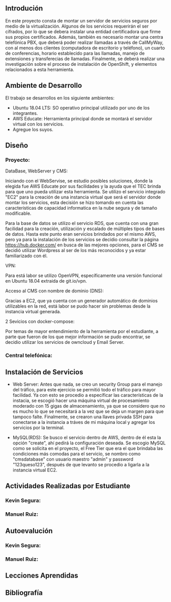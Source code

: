 ## Introdución

En este proyecto consta de montar un servidor de servicios seguros por medio de la virtualización. Algunos de los servicios requerirán el ser cifrados, por lo que se debera instalar una entidad certificadora que firme sus propios certificados.  Además, también es necesario montar una centra telefónica PBX, que deberá poder realizar llamadas a través de CallMyWay, con al menos dos clientes (computadora de escritorio y teléfono), un cuarto de conferencias, horario establecido para las llamadas, manejo de extensiones y transferecias de llamadas. Finalmente, se deberá realizar una investigación sobre el proceso de instalación de OpenShift, y elementos relacionados a esta herramienta.

## Ambiente de Desarrollo

El trabajo se desarrollos en los siguiente ambientes:

- Ubuntu 18.04 LTS: SO operativo principal utilizado por uno de los integrantes.
- AWS Educate: Herramienta principal donde se montará el servidor virtual con los servicios.
- Agregue los suyos.

## Diseño

### Proyecto:

DataBase, WebServer y CMS: 

Iniciando con el WebServise, se estudio posibles soluciones, donde la elegida fue AWS Educate por sus facilidades y la ayuda que el TEC brinda para que uno pueda utilizar esta herramienta. Se utilizo el servicio integrado "EC2" para la creación de una instancia virtual que será el servidor donde montar los servicios, esta decisión se hizo tomando en cuenta las características de capacidad informatica en la nube segura y de tamaño modificable.

Para la base de datos se utilizo el servicio RDS, que cuenta con una gran facilidad para la creación, utilización y escalado de múltiples tipos de bases de datos. Hasta este punto eran servicios brindados por el mismo AWS, pero ya para la instalación de los servicios se decidio consultar la página https://hub.docker.com/ en busca de las mejores opciones, para el CMS se decidió utilizar Wordpress al ser de los más reconocidos y ya estar familiarizado con él.

VPN:

Para está labor se utilizo OpenVPN, específicamente una versión funcional en Ubuntu 18.04 extraida de git.io/vpn.

Acceso al CMS con nombre de dominio (DNS):

Gracias a EC2, que ya cuenta con un generador automático de dominios utilizables en la red, está labor se pudo hacer sin problemas desde la instancia virtual generada.

2 Sevicios con docker-compose:

Por temas de mayor entendimiento de la herramienta por el estudiante, a parte que fueron de los que mejor información se pudo encontrar, se decidio utilizar los servicios de owncloud y Email Server.

### Central telefónica:

## Instalación de Servicios

- Web Server: Antes que nada, se creo un security Group para el manejo del tráfico, para este ejercicio se permitió todo el tráfico para mayor facilidad. Ya con esto se procedio a específicar las características de la instacia, se escogió hacer una máquina virtual de procesamiento moderado con 15 gigas de almacenamiento, ya que se considero que no es mucho lo que se necesitará a la vez que se deja un margen para que tampoco falte. Finalmente, se crearon una llaves privada SSH para conectarse a la instancia a tráves de mi máquina local y agregar los servicios por la terminal.

- MySQL(RDS): Se busco el servicio dentro de AWS, dentro de él esta la opción "create", ahí pedirá la configuración deseada. Se escogio MySQL como se solicita en el proyecto, el Free Tier que era el que brindaba las condiciones más comodas para el servicio, se nombro como "cmsdatabase" con usuario maestro "admin" y password "123queso123", después de que levanto se procedio a ligarla a la instancia virtual EC2.

## Actividades Realizadas por Estudiante

### Kevin Segura:

### Manuel Ruiz:

## Autoevalución

### Kevin Segura:

### Manuel Ruiz:

## Lecciones Aprendidas

## Bibliografía
